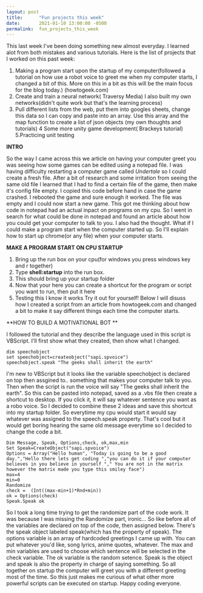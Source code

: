 ```yaml
---
layout: post
title:      "Fun projects this week"
date:       2021-01-10 13:00:00 -0500
permalink:  fun_projects_this_week
---
```



This last week I've been doing something new almost everyday. I learned alot from both mistakes and various tutorials.
Here is the list of projects that I worked on this past week:

1.  Making a program start upon the startup of my computer(followed a tutorial on  how use a robot voice to greet me when my computer starts, I changed a bit of this. More on this in a bit as this will be the main focus for the blog today.) (howtogeek.com)
2.  Create and train a neural network( Traversy Media) I also built my own networks(didn't quite work but that's the learning process)
3.   Pull different lists from the web, put them into googles sheets, change this data so I can copy and paste into an array. Use this array and the map function to create a  list of json objects (my own thoughts and tutorials)
4 Some more unity game development( Brackeys tutorial)
5.Practicing unit testing

**INTRO**

So the way I came across this we article on having your computer greet you was seeing how some games can be edited using a notepad file. I was having difficulty restarting a computer game called *Undertale* so I could create a fresh file. After a bit of research and some irritation from seeing the same old file I learned that I had to find a certain file of the game, then make it's config file empty. I copied this code before hand in case the game crashed. I rebooted the game and sure enough it worked. The file was empty and I could now start a new game. This got me thinking about how code in notepad had an actual inpact on programs on my cpu. So I went in search for what could be done in notepad and found an article about how you could get your computer to talk to you. I also had the thought. What if I could make a program start when the computer started up. So I'll explain how to start up chrome(or any file) when your computer starts.

**MAKE A PROGRAM START ON CPU STARTUP**

1. Bring up the run box on your cpu(for windows you press windows key and r together)
2. Type **shell:startup** into the run box.
3. This should bring up your startup folder
4. Now that your here you can create a shortcut for the program or script you want to run, then put it here
5. Testing this I know it works Try it out for yourself! Below I will disuss how I created a script from an article from howtogeek.com and changed a bit to make it say different things each time the computer starts. 

**HOW TO BUILD A MOTIVATIONAL BOT **

I followed the tutorial and they describe the language used in this script is VBScript. I'll first show what they created, then show what I changed. 

```
dim speechobject
set speechobject=createobject("sapi.spvoice")
speechobject.speak "The geeks shall inherit the earth"
```

I'm new to VBScript but it looks like the variable speechobject is declared on top then assgined to.. something that makes your computer talk to you. Then when the script is run the voice will say "The geeks shall inherit the earth". So this can be pasted into notepad, saved as a .vbs file then create a shortcut to desktop. If you click it, it will say whatever sentence you want as a robo voice. So I decided to combine these 2 ideas and save this shortcut into my startup folder. So everytime my cpu would start it would say whatever was assigned to the speech.speak property.  That's cool but it would get boring hearing the same old message everytime so I decided to change the code a bit. 

```
Dim Message, Speak, Options,check, ok,max,min
Set Speak=CreateObject("sapi.spvoice")
Options = Array("Hello human", "Today is going to be a good day.","Hello there lets get coding ","you can do it if your computer believes in you believe in yourself "," You are not in the matrix however the matrix made you type this smiley face")
max=4
min=0
Randomize
check =  (Int((max-min+1)*Rnd+min))
ok = Options(check)
Speak.Speak ok

```

So I took a long time trying to get the randomize part of the code work. It was because I was missing the Randomize part, ironic... So like before all of the variables are declared on top of the code, then assigned below.  There's the speak object labeled speak(which has the property of speak). The options variable is an array of hardcoded greetings I came up with. You can put whatever you'd like, song lyrics, anime quotes, whatever. The max and min variables are used to choose which sentence will be selected in the check variable. The ok variable is the random setence. Speak is the object and speak is also the property in charge of saying something. So all together on startup the computer will greet you with a different greeting most of the time. So this just makes me curious of what other more powerful scripts can be executed on startup. Happy coding everyone.














